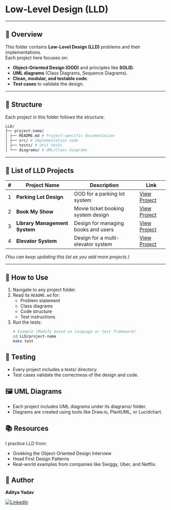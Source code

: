 # Low-Level Design (LLD)

---

## **📌 Overview**
This folder contains **Low-Level Design (LLD)** problems and their implementations.  
Each project here focuses on:
- **Object-Oriented Design (OOD)** and principles like **SOLID**.
- **UML diagrams** (Class Diagrams, Sequence Diagrams).
- **Clean, modular, and testable code**.
- **Test cases** to validate the design.

---

## **📂 Structure**
Each project in this folder follows the structure:

```bash
LLD/
├── project-name/
│ ├── README.md # Project-specific documentation
│ ├── src/ # Implementation code
│ ├── tests/ # Unit tests
│ └── diagrams/ # UML/Class diagrams
```

---

## **📝 List of LLD Projects**
| #   | Project Name                            | Description                               | Link                                      |
|-----|-----------------------------------------|-------------------------------------------|-------------------------------------------|
| 1   | **Parking Lot Design**                  | OOD for a parking lot system              | [View Project](./project-parking-lot/)    |
| 2   | **Book My Show**                        | Movie ticket booking system design        | [View Project](./project-bookmyshow/)     |
| 3   | **Library Management System**           | Design for managing books and users       | [View Project](./project-library/)        |
| 4   | **Elevator System**                     | Design for a multi-elevator system        | [View Project](./project-elevator/)       |

*(You can keep updating this list as you add more projects.)*

---

## **📖 How to Use**
1. Navigate to any project folder.
2. Read its `README.md` for:
   - Problem statement
   - Class diagrams
   - Code structure
   - Test instructions
3. Run the tests:
   ```bash
   # Example (Modify based on language or test framework)
   cd LLD/project-name
   make test
    ```
## **🧪 Testing**
- Every project includes a tests/ directory.
- Test cases validate the correctness of the design and code.

## **🖼 UML Diagrams**
- Each project includes UML diagrams under its diagrams/ folder.
- Diagrams are created using tools like Draw.io, PlantUML, or Lucidchart.

## **📚 Resources**
I practice LLD from:
- Grokking the Object-Oriented Design Interview
- Head First Design Patterns
- Real-world examples from companies like Swiggy, Uber, and Netflix.

## **👤 Author**
**Aditya Yadav**

[![LinkedIn](https://img.shields.io/badge/LinkedIn-blue?style=flat&logo=linkedin)](https://www.linkedin.com/in/aditya-yadav-1b36a2163/)
